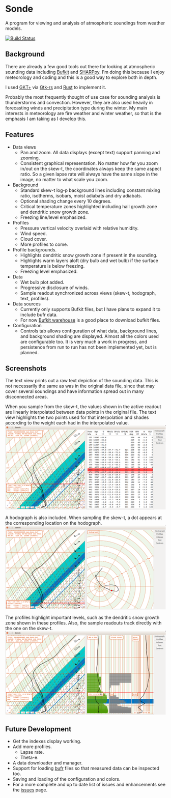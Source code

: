# Sonde
A program for viewing and analysis of atmospheric soundings from weather models.

[![Build Status](https://travis-ci.org/rnleach/sonde.svg?branch=master)](https://travis-ci.org/rnleach/sonde)

## Background

There are already a few good tools out there for looking at atmospheric sounding data including
[Bufkit][bufkit] and [SHARPpy][sharppy]. I'm doing this because I enjoy meteorology and coding and 
this is a good way to explore both in depth.

I used [GKT+][gtk] via [Gtk-rs][gtkrs] and [Rust][rust] to implement it.

Probably the most frequently thought of use case for sounding analysis is thunderstorms and 
convection. However, they are also used heavily in forecasting winds and precipitation type during 
the winter. My main interests in meteorology are fire weather and winter weather, so that is the 
emphasis I am taking as I develop this.

## Features
 - Data views
   - Pan and zoom. All data displays (except text) support panning and zooming.
   - Consistent graphical representation. No matter how far you zoom in/out on the skew-t, the 
     coordinates always keep the same aspect ratio. So a given lapse rate will always have the same
     slope in the image, no matter to what scale you zoom. 
 - Background
   - Standard skew-t log-p background lines including constant mixing ratio, isotherms, isobars,
     moist adiabats and dry adiabats.
   - Optional shading change every 10 degrees.
   - Critical temperature zones highlighted including hail growth zone and dendritic snow growth
     zone.
   - Freezing line/level emphasized.
 - Profiles
   - Pressure vertical velocity overlaid with relative humidity.
   - Wind speed.
   - Cloud cover.
   - More profiles to come.
 - Profile backgrounds.
   - Highlights dendritic snow growth zone if present in the sounding.
   - Highlights warm layers aloft (dry bulb and wet bulb) if the surface temperature is below 
     freezing.
   - Freezing level emphasized.
 - Data
   - Wet bulb plot added.
   - Progressive disclosure of winds.
   - Sample readout synchronized across views (skew-t, hodograph, text, profiles).
 - Data sources
   - Currently only supports Bufkit files, but I have plans to expand it to include bufr data.
   - For now [Bufkit warehouse][warehouse] is a good place to download bufkit files.
 - Configuration
   - Controls tab allows configuration of what data, background lines, and background shading are 
     displayed. Almost all the colors used are configurable too. It is very much a work in progress,
     and persistence from run to run has not been implemented yet, but is planned.

## Screenshots

The text view prints out a raw text depiction of the sounding data. This is not necessarily the
same as was in the original data file, since that may cover several soundings and have information
spread out in many disconnected areas.  

When you sample from the skew-t, the values shown in the active readout are linearly interpolated 
between data points in the original file. The text view highlights the two points used for that
interpolation and shades according to the weight each had in the interpolated value.
![screenshot with the text view](./screenshots/Text.png)

A hodograph is also included. When sampling the skew-t, a dot appears at the corresponding location
on the hodograph.
![screenshot with hodograph view](./screenshots/Hodo.png)

The profiles highlight important levels, such as the dendritic snow growth zone shown in these
profiles. Also, the sample readouts track directly with the one on the skew-t.
![screenshot with profiles view](./screenshots/Profiles.png)

## Future Development
 - Get the indexes display working.
 - Add more profiles.
   - Lapse rate.
   - Theta-e.
 - A data downloader and manager.
 - Support for loading [bufr][bufr] files so that measured data can be inspected too.
 - Saving and loading of the configuration and colors.
 - For a more complete and up to date list of issues and enhancements see the [issues][issues] page.

[bufkit]:http://training.weather.gov/wdtd/tools/BUFKIT/index.php
[sharppy]:https://github.com/sharppy/SHARPpy
[gtk]:https://www.gtk.org/
[gtkrs]:http://gtk-rs.org/
[rust]:https://www.rust-lang.org/en-US/
[warehouse]:http://www.meteor.iastate.edu/~ckarsten/bufkit/data/
[bufr]:https://www.wmo.int/pages/prog/www/WDM/Guides/Guide-binary-1A.html
[issues]:https://github.com/rnleach/sonde/issues
